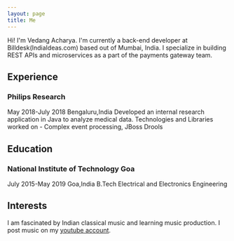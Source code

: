 ```yaml
---
layout: page
title: Me
---
```

Hi! I'm Vedang Acharya. I'm currently a back-end developer at Billdesk(IndiaIdeas.com) based out of Mumbai, India. I specialize in building REST APIs and microservices as a part of the payments gateway team.
## Experience
### Philips Research
May 2018-July 2018
Bengaluru,India
Developed an internal research application in Java to analyze medical data. Technologies and Libraries worked on - Complex event processing, JBoss Drools
## Education
### National Institute of Technology Goa
July 2015-May 2019
Goa,India
B.Tech Electrical and Electronics Engineering
## Interests
I am fascinated by Indian classical music and learning music production. I post music on my [youtube account](https://www.youtube.com/channel/UC2T-MCBpTYnBXKoREgbOyPA).

